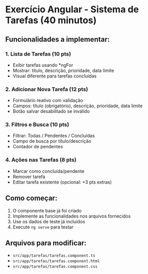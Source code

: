# Exercício Angular - Sistema de Tarefas (40 minutos)

## Funcionalidades a implementar:

### 1. Lista de Tarefas (10 pts)
- Exibir tarefas usando *ngFor
- Mostrar: título, descrição, prioridade, data limite
- Visual diferente para tarefas concluídas

### 2. Adicionar Nova Tarefa (12 pts)
- Formulário reativo com validação
- Campos: título (obrigatório), descrição, prioridade, data limite
- Botão salvar desabilitado se inválido

### 3. Filtros e Busca (10 pts)  
- Filtrar: Todas / Pendentes / Concluídas
- Campo de busca por título/descrição
- Contador de pendentes

### 4. Ações nas Tarefas (8 pts)
- Marcar como concluída/pendente
- Remover tarefa
- Editar tarefa existente (opcional: +3 pts extras)

## Como começar:
1. O componente base já foi criado
2. Implemente as funcionalidades nos arquivos fornecidos
3. Use os dados de teste já incluídos
4. Execute `ng serve` para testar

## Arquivos para modificar:
- `src/app/tarefas/tarefas.component.ts`
- `src/app/tarefas/tarefas.component.html` 
- `src/app/tarefas/tarefas.component.css`
